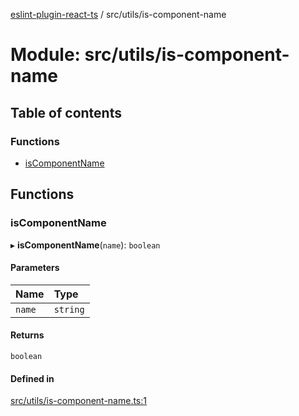 [eslint-plugin-react-ts](../README.md) / src/utils/is-component-name

# Module: src/utils/is-component-name

## Table of contents

### Functions

- [isComponentName](src_utils_is_component_name.md#iscomponentname)

## Functions

### isComponentName

▸ **isComponentName**(`name`): `boolean`

#### Parameters

| Name | Type |
| :------ | :------ |
| `name` | `string` |

#### Returns

`boolean`

#### Defined in

[src/utils/is-component-name.ts:1](https://github.com/Rel1cx/eslint-plugin-react-ts/blob/63c5f09/src/utils/is-component-name.ts#L1)
